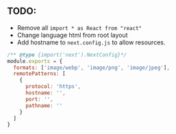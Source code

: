 ## TODO:
- Remove all `import * as React from "react"`
- Change language html from root layout
- Add hostname to `next.config.js` to allow resources.
```js
/** @type {import('next').NextConfig}*/
module.exports = {
  formats: ['image/webp', 'image/png', 'image/jpeg'],
  remotePatterns: [
    {
      protocol: 'https',
      hostname: '',
      port: '',
      pathname: ''
    }
  ]
}
```